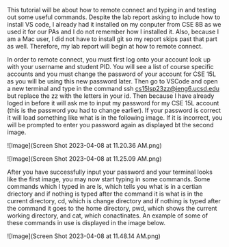 This tutorial will be about how to remote connect and typing in and testing out some useful commands. Despite the lab report asking to include how to install VS code, I already had it installed on my conputer from CSE 8B as we used it for our PAs and I do not remember how I installed it. Also, because I am a Mac user, I did not have to install git so my report skips past that part as well. Therefore, my lab report will begin at how to remote connect.

In order to remote connect, you must first log onto your account look up with your username and student PID. You will see a list of course specific accounts and you must change the password of your account for CSE 15L as you will be using this new password later. Then go to VSCode and open a new terminal and type in the command ssh cs15lsp23zz@ieng6.ucsd.edu but replace the zz with the letters in your id. Then because I have already loged in before it will ask me to input my password for my CSE 15L account (this is the password you had to change earlier). If your password is correct it will load something like what is in the following image. If it is incorrect, you will be prompted to enter you password again as displayed bt the second image.

![Image](Screen Shot 2023-04-08 at 11.20.36 AM.png)

![Image](Screen Shot 2023-04-08 at 11.25.09 AM.png)

After you have successfully input your password and your terminal looks like the first image, you may now start typing in some commands. Some commands which I typed in are ls, which tells you what is in a certian driectory and if nothing is typed after the command it is what is in the current directory, cd, which is change directory and if nothing is typed after the command it goes to the home directory, pwd, which shows the current working directory, and cat, which conactinates. An example of some of these commands in use is displayed in the image below. 

![Image](Screen Shot 2023-04-08 at 11.48.14 AM.png)





